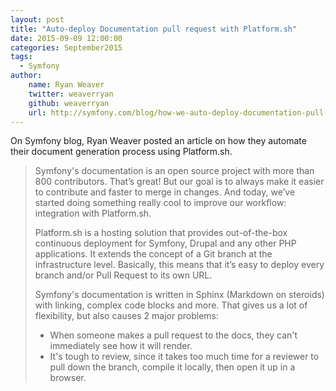 ```yaml
---
layout: post
title: "Auto-deploy Documentation pull request with Platform.sh"
date: 2015-09-09 12:00:00
categories: September2015
tags:
  - Symfony
author:
    name: Ryan Weaver
    twitter: weaverryan
    github: weaverryan
    url: http://symfony.com/blog/how-we-auto-deploy-documentation-pull-requests-with-platform-sh
---
```


On Symfony blog, Ryan Weaver posted an article on how they automate their document generation process using Platform.sh.

> Symfony's documentation is an open source project with more than 800 contributors. That’s great! But our goal is to always make it easier to contribute and faster to merge in changes. And today, we’ve started doing something really cool to improve our workflow: integration with Platform.sh.
>
> Platform.sh is a hosting solution that provides out-of-the-box continuous deployment for Symfony, Drupal and any other PHP applications. It extends the concept of a Git branch at the infrastructure level. Basically, this means that it’s easy to deploy every branch and/or Pull Request to its own URL.
>
> Symfony's documentation is written in Sphinx (Markdown on steroids) with linking, complex code blocks and more. That gives us a lot of flexibility, but also causes 2 major problems:
> 
> - When someone makes a pull request to the docs, they can't immediately see how it will render.
> - It's tough to review, since it takes too much time for a reviewer to pull down the branch, compile it locally, then open it up in a browser.
